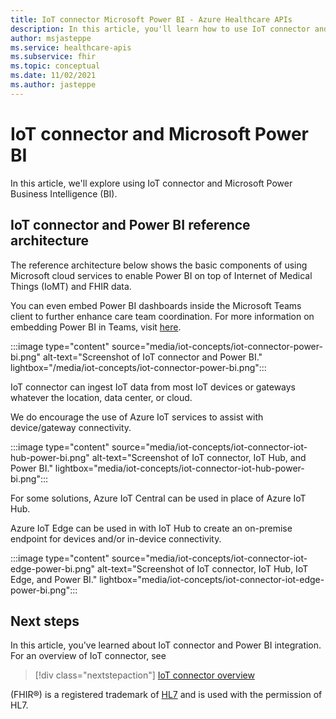```yaml
---
title: IoT connector Microsoft Power BI - Azure Healthcare APIs
description: In this article, you'll learn how to use IoT connector and Power BI 
author: msjasteppe
ms.service: healthcare-apis
ms.subservice: fhir
ms.topic: conceptual
ms.date: 11/02/2021
ms.author: jasteppe
---
```


# IoT connector and Microsoft Power BI

In this article, we'll explore using IoT connector and  Microsoft Power Business Intelligence (BI).

## IoT connector and Power BI reference architecture

The reference architecture below shows the basic components of using Microsoft cloud services to enable Power BI on top of Internet of Medical Things (IoMT) and FHIR data. 

You can even embed Power BI dashboards inside the Microsoft Teams client to further enhance care team coordination. For more information on embedding Power BI in Teams, visit [here](/power-bi/collaborate-share/service-embed-report-microsoft-teams).

:::image type="content" source="media/iot-concepts/iot-connector-power-bi.png" alt-text="Screenshot of IoT connector and Power BI." lightbox="/media/iot-concepts/iot-connector-power-bi.png":::

IoT connector can ingest IoT data from most IoT devices or gateways whatever the location, data center, or cloud. 

We do encourage the use of Azure IoT services to assist with device/gateway connectivity.

:::image type="content" source="media/iot-concepts/iot-connector-iot-hub-power-bi.png" alt-text="Screenshot of IoT connector, IoT Hub, and Power BI." lightbox="media/iot-concepts/iot-connector-iot-hub-power-bi.png":::

For some solutions, Azure IoT Central can be used in place of Azure IoT Hub.

Azure IoT Edge can be used in with IoT Hub to create an on-premise endpoint for devices and/or in-device connectivity.

:::image type="content" source="media/iot-concepts/iot-connector-iot-edge-power-bi.png" alt-text="Screenshot of IoT connector, IoT Hub, IoT Edge, and Power BI." lightbox="media/iot-concepts/iot-connector-iot-edge-power-bi.png":::

## Next steps

In this article, you've learned about IoT connector and Power BI integration. For an overview of IoT connector, see

>[!div class="nextstepaction"]
>[IoT connector overview](iot-connector-overview.md)

(FHIR&#174;) is a registered trademark of [HL7](https://hl7.org/fhir/) and is used with the permission of HL7.
